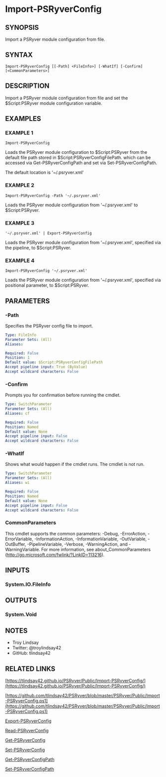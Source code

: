 # Import-PSRyverConfig

## SYNOPSIS
Import a PSRyver module configuration from file.

## SYNTAX

```
Import-PSRyverConfig [[-Path] <FileInfo>] [-WhatIf] [-Confirm] [<CommonParameters>]
```

## DESCRIPTION
Import a PSRyver module configuration from file and set the $Script:PSRyver
module configuration variable.

## EXAMPLES

### EXAMPLE 1
```
Import-PSRyverConfig
```

Loads the PSRyver module configuration to $Script:PSRyver from the default file
path stored in $Script:PSRyverConfigFilePath.
which can be accessed via
Get-PSRyverConfigPath and set via Set-PSRyverConfigPath.

The default location is '~/.psryver.xml'

### EXAMPLE 2
```
Import-PSRyverConfig -Path '~/.psryver.xml'
```

Loads the PSRyver module configuration from '~/.psryver.xml' to
$Script:PSRyver.

### EXAMPLE 3
```
'~/.psryver.xml' | Export-PSRyverConfig
```

Loads the PSRyver module configuration from '~/.psryver.xml', specified via the
pipeline, to $Script:PSRyver.

### EXAMPLE 4
```
Import-PSRyverConfig '~/.psryver.xml'
```

Loads the PSRyver module configuration from '~/.psryver.xml', specified via
positional parameter, to $Script:PSRyver.

## PARAMETERS

### -Path
Specifies the PSRyver config file to import.

```yaml
Type: FileInfo
Parameter Sets: (All)
Aliases:

Required: False
Position: 1
Default value: $Script:PSRyverConfigFilePath
Accept pipeline input: True (ByValue)
Accept wildcard characters: False
```

### -Confirm
Prompts you for confirmation before running the cmdlet.

```yaml
Type: SwitchParameter
Parameter Sets: (All)
Aliases: cf

Required: False
Position: Named
Default value: None
Accept pipeline input: False
Accept wildcard characters: False
```

### -WhatIf
Shows what would happen if the cmdlet runs.
The cmdlet is not run.

```yaml
Type: SwitchParameter
Parameter Sets: (All)
Aliases: wi

Required: False
Position: Named
Default value: None
Accept pipeline input: False
Accept wildcard characters: False
```

### CommonParameters
This cmdlet supports the common parameters: -Debug, -ErrorAction, -ErrorVariable, -InformationAction, -InformationVariable, -OutVariable, -OutBuffer, -PipelineVariable, -Verbose, -WarningAction, and -WarningVariable.
For more information, see about_CommonParameters (http://go.microsoft.com/fwlink/?LinkID=113216).

## INPUTS

### System.IO.FileInfo

## OUTPUTS

### System.Void

## NOTES
- Troy Lindsay
- Twitter: @troylindsay42
- GitHub: tlindsay42

## RELATED LINKS

[https://tlindsay42.github.io/PSRyver/Public/Import-PSRyverConfig/](https://tlindsay42.github.io/PSRyver/Public/Import-PSRyverConfig/)

[https://github.com/tlindsay42/PSRyver/blob/master/PSRyver/Public/Import-PSRyverConfig.ps1](https://github.com/tlindsay42/PSRyver/blob/master/PSRyver/Public/Import-PSRyverConfig.ps1)

[Export-PSRyverConfig]()

[Read-PSRyverConfig]()

[Get-PSRyverConfig]()

[Set-PSRyverConfig]()

[Get-PSRyverConfigPath]()

[Set-PSRyverConfigPath]()

